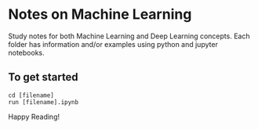 # Notes on Machine Learning

Study notes for both Machine Learning and Deep Learning concepts. Each folder has information and/or examples using python and jupyter notebooks.

## To get started
```
cd [filename]
run [filename].ipynb
```

Happy Reading!
